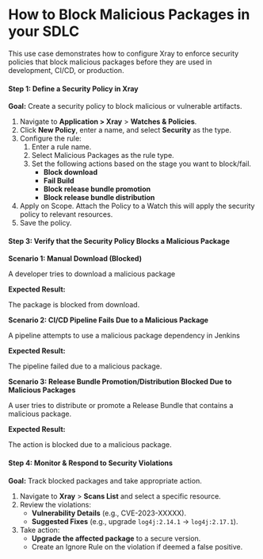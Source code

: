 # How to Block Malicious Packages in your SDLC

This use case demonstrates how to configure Xray to enforce security policies that block malicious packages before they are used in development, CI/CD, or production.

#### **Step 1: Define a Security Policy in Xray**

**Goal:** Create a security policy to block malicious or vulnerable artifacts.

1. Navigate to **Application > Xray** > **Watches & Policies**.
2. Click **New Policy**, enter a name, and select **Security** as the type.
3. Configure the rule:
   1. Enter a rule name.&#x20;
   2. Select Malicious Packages as the rule type.&#x20;
   3. Set the following actions based on the stage you want to block/fail.&#x20;
      * **Block download**&#x20;
      * **Fail Build**
      * **Block release bundle promotion**
      * **Block release bundle distribution**
4. Apply on Scope. Attach the Policy to a Watch this will apply the security policy to relevant resources.&#x20;
5. Save the policy.

#### **Step 3:  Verify that the Security Policy Blocks a Malicious Package**

**Scenario 1: Manual Download (Blocked)**

A developer tries to download a malicious package

**Expected Result:**

The package is blocked from download.&#x20;

**Scenario 2: CI/CD Pipeline Fails Due to a Malicious Package**

A pipeline attempts to use a malicious package dependency in Jenkins

**Expected Result:**

The pipeline failed due to a malicious package.

**Scenario 3: Release Bundle Promotion/Distribution Blocked Due to Malicious Packages**

A user tries to distribute or promote a Release Bundle that contains a malicious package.&#x20;

**Expected Result:**

The action is blocked due to a malicious package.

#### **Step 4: Monitor & Respond to Security Violations**

&#x20;**Goal:** Track blocked packages and take appropriate action.

1. Navigate to **Xray** > **Scans List** and select a specific resource.&#x20;
2. Review the violations:
   * **Vulnerability Details** (e.g., CVE-2023-XXXXX).
   * **Suggested Fixes** (e.g., upgrade `log4j:2.14.1` → `log4j:2.17.1`).
3. Take action:
   * **Upgrade the affected package** to a secure version.
   * Create an Ignore Rule on the violation if deemed a false positive.
